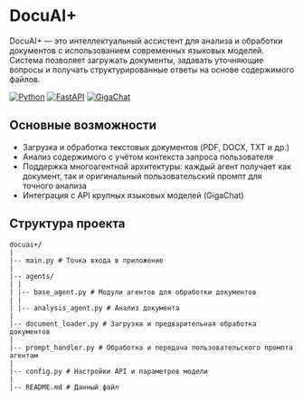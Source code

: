 # DocuAI+

DocuAI+ — это интеллектуальный ассистент для анализа и обработки документов с использованием современных языковых моделей. Система позволяет загружать документы, задавать уточняющие вопросы и получать структурированные ответы на основе содержимого файлов.

[![Python](https://img.shields.io/badge/Python-3.9%2B-blue?logo=python)](https://python.org)
[![FastAPI](https://img.shields.io/badge/FastAPI-0.100%2B-black?logo=fastapi)](https://fastapi.tiangolo.com)
[![GigaChat](https://img.shields.io/badge/GigaChat-Lite%20%7C%20Pro-purple)](https://developers.sber.ru/docs)

## Основные возможности

- Загрузка и обработка текстовых документов (PDF, DOCX, TXT и др.)
- Анализ содержимого с учётом контекста запроса пользователя
- Поддержка многоагентной архитектуры: каждый агент получает как документ, так и оригинальный пользовательский промпт для точного анализа
- Интеграция с API крупных языковых моделей (GigaChat)

## Структура проекта
```
docuai+/
|
|-- main.py # Точка входа в приложение
|
|-- agents/
| |
| |-- base_agent.py # Модули агентов для обработки документов
| |
| |-- analysis_agent.py # Анализ документа
|
|-- document_loader.py # Загрузка и предварительная обработка документов
|
|-- prompt_handler.py # Обработка и передача пользовательского промпта агентам
|
|-- config.py # Настройки API и параметров модели
|
|-- README.md # Данный файл
```